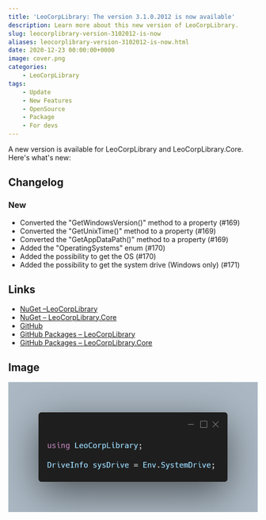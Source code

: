 ```yaml
---
title: 'LeoCorpLibrary: The version 3.1.0.2012 is now available'
description: Learn more about this new version of LeoCorpLibrary.
slug: leocorplibrary-version-3102012-is-now
aliases: leocorplibrary-version-3102012-is-now.html
date: 2020-12-23 00:00:00+0000
image: cover.png
categories:
    - LeoCorpLibrary
tags:
    - Update
    - New Features
    - OpenSource
    - Package
    - For devs
---
```

A new version is available for LeoCorpLibrary and LeoCorpLibrary.Core. Here's what's new:

## Changelog
### New
- Converted the "GetWindowsVersion()" method to a property (#169)
- Converted the "GetUnixTime()" method to a property (#169)
- Converted the "GetAppDataPath()" method to a property (#169)
- Added the "OperatingSystems" enum (#170)
- Added the possibility to get the OS (#170)
- Added the possibility to get the system drive (Windows only) (#171)

## Links

- [NuGet –LeoCorpLibrary](https://www.nuget.org/packages/LeoCorpLibrary)
- [NuGet – LeoCorpLibrary.Core](https://www.nuget.org/packages/LeoCorpLibrary.Core)
- [GitHub](https://github.com/Leo-Corporation/LeoCorpLibrary)
- [GitHub Packages – LeoCorpLibrary](https://github.com/Leo-Corporation/LeoCorpLibrary/packages/345951)
- [GitHub Packages – LeoCorpLibrary.Core](https://github.com/Leo-Corporation/LeoCorpLibrary/packages/530093)

## Image
![A C# code sample using LeoCorpLibrary.](cover.png)
